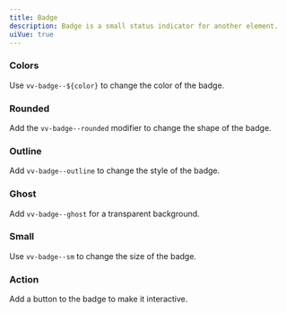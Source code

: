```yaml
---
title: Badge
description: Badge is a small status indicator for another element.
uiVue: true
---
```


### Colors
Use `vv-badge--${color}` to change the color of the badge.

<code-editor resource-folder="badge" resource-name="colors" class="mb-lg"></code-editor>

### Rounded
Add the `vv-badge--rounded` modifier to change the shape of the badge.

<code-editor resource-folder="badge" resource-name="rounded" class="mb-lg"></code-editor>

### Outline
Add `vv-badge--outline` to change the style of the badge.

<code-editor resource-folder="badge" resource-name="outline" class="mb-lg"></code-editor>

### Ghost
Add `vv-badge--ghost` for a transparent background.

<code-editor resource-folder="badge" resource-name="ghost" class="mb-lg"></code-editor>

### Small
Use `vv-badge--sm` to change the size of the badge.

<code-editor resource-folder="badge" resource-name="small"></code-editor>

### Action
Add a button to the badge to make it interactive.

<code-editor resource-folder="badge" resource-name="action"></code-editor>
